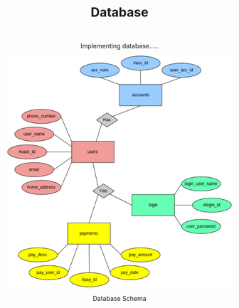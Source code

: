 <div style="text-align: center">

# Database
&nbsp;  

<p>Implementing database.....</p>

![Database Schema](database_schema.png "Database Schema")
<p>Database Schema</p>
</div>
